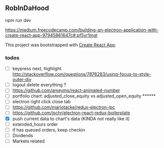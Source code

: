 ## RobInDaHood

npm run dev


https://medium.freecodecamp.com/building-an-electron-application-with-create-react-app-97945861647c#.pf5yr1mgt



This project was bootstrapped with [Create React App](https://github.com/facebookincubator/create-react-app).

### todos
- [ ] keypress next, highlight http://stackoverflow.com/questions/7876283/using-focus-to-style-outer-div
- [ ] logout delete everything ?
- [ ] https://github.com/ameyms/react-animated-number
- [ ] portfolio chart: adjusted_close_equity vs adjusted_open_equity ******
- [ ] electron right click close tab
- [ ] https://github.com/mariotacke/redux-electron-ipc
- [ ] https://github.com/jschr/electron-react-redux-boilerplate
- [x] push current data to chart's data (KINDA not really like it)
- [ ] extended_hours order
- [ ] if has queued orders, keep checkin
- [ ] Dividends
- [ ] Markets related
